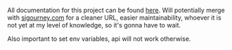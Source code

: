 All documentation for this project can be found [here](https://wiki.sigourney.com).
Will potentially merge with [sigourney.com](https://github.com/horsaen/sigourney.com) for a cleaner URL, easier maintainability, whoever it is not yet at my level of knowledge, so it's gonna have to wait.

Also important to set env variables, api will not work otherwise.

